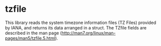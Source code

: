 # tzfile

This library reads the system timezone information files (TZ Files) provided by IANA, and returns its data arranged in a struct.
The TZfile fields are described in the man page (<http://man7.org/linux/man-pages/man5/tzfile.5.html>).
